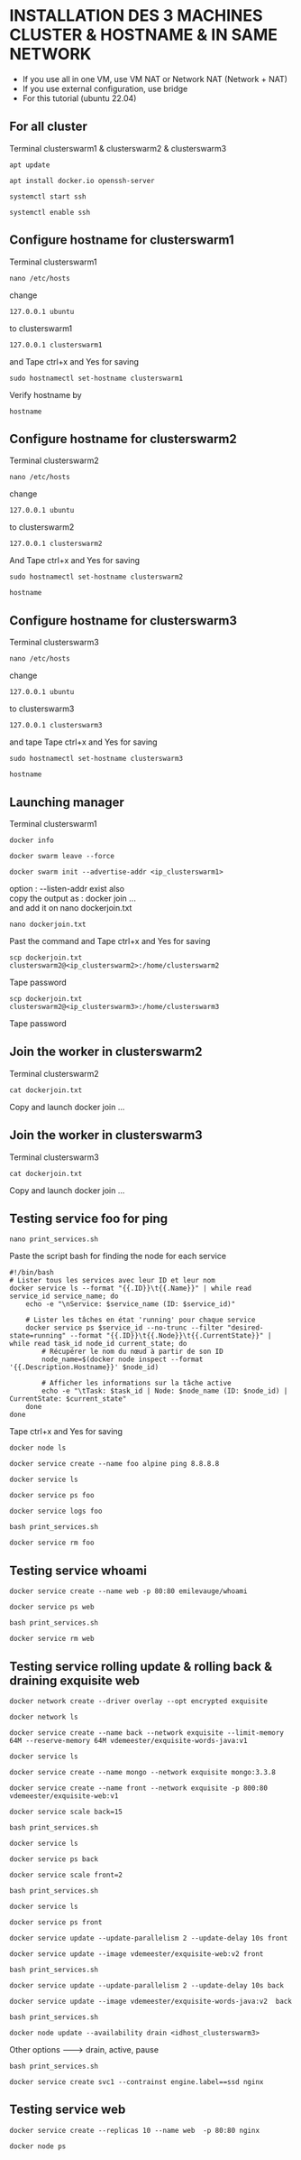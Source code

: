 # INSTALLATION DES 3 MACHINES CLUSTER & HOSTNAME & IN SAME NETWORK 
* If you use all in one VM, use VM NAT or Network NAT (Network + NAT)
* If you use external configuration, use bridge
* For this tutorial (ubuntu 22.04)
## For all cluster
Terminal clusterswarm1 & clusterswarm2 & clusterswarm3
```
apt update 
```
```
apt install docker.io openssh-server
```
```
systemctl start ssh
```
```
systemctl enable ssh
```
## Configure hostname for clusterswarm1
Terminal clusterswarm1
```
nano /etc/hosts
```
change 
```
127.0.0.1 ubuntu
```
to clusterswarm1
```
127.0.0.1 clusterswarm1
```
and Tape ctrl+x and Yes for saving
```
sudo hostnamectl set-hostname clusterswarm1
```
Verify hostname by 
```
hostname
```

## Configure hostname for clusterswarm2
Terminal clusterswarm2
```
nano /etc/hosts
```
change 
```
127.0.0.1 ubuntu
```
to clusterswarm2
```
127.0.0.1 clusterswarm2
```
And Tape ctrl+x and Yes for saving
```
sudo hostnamectl set-hostname clusterswarm2
```
```
hostname
```

## Configure hostname for clusterswarm3
Terminal clusterswarm3
```
nano /etc/hosts
```
change 
```
127.0.0.1 ubuntu
```
to clusterswarm3
```
127.0.0.1 clusterswarm3
```
and tape Tape ctrl+x and Yes for saving
```
sudo hostnamectl set-hostname clusterswarm3
```
```
hostname
```

## Launching manager
Terminal clusterswarm1
```
docker info
```
```
docker swarm leave --force
```
```
docker swarm init --advertise-addr <ip_clusterswarm1>
```
option : --listen-addr exist also </br>
copy the output as : docker join ... </br>
and add it on nano dockerjoin.txt
```
nano dockerjoin.txt
```
Past the command and Tape ctrl+x and Yes for saving
```
scp dockerjoin.txt clusterswarm2@<ip_clusterswarm2>:/home/clusterswarm2
```
Tape password
```
scp dockerjoin.txt clusterswarm2@<ip_clusterswarm3>:/home/clusterswarm3
```
Tape password
## Join the worker in clusterswarm2
Terminal clusterswarm2
```
cat dockerjoin.txt
```
Copy and launch docker join ...
## Join the worker in clusterswarm3
Terminal clusterswarm3
```
cat dockerjoin.txt
```
Copy and launch docker join ...
## Testing service foo for ping
```
nano print_services.sh
```
Paste the script bash for finding the node for each service 
```
#!/bin/bash
# Lister tous les services avec leur ID et leur nom
docker service ls --format "{{.ID}}\t{{.Name}}" | while read service_id service_name; do
    echo -e "\nService: $service_name (ID: $service_id)"
    
    # Lister les tâches en état 'running' pour chaque service
    docker service ps $service_id --no-trunc --filter "desired-state=running" --format "{{.ID}}\t{{.Node}}\t{{.CurrentState}}" | while read task_id node_id current_state; do
        # Récupérer le nom du nœud à partir de son ID
        node_name=$(docker node inspect --format '{{.Description.Hostname}}' $node_id)
        
        # Afficher les informations sur la tâche active
        echo -e "\tTask: $task_id | Node: $node_name (ID: $node_id) | CurrentState: $current_state"
    done
done
```
Tape ctrl+x and Yes for saving
```
docker node ls
```
```
docker service create --name foo alpine ping 8.8.8.8
```
```
docker service ls 
```
```
docker service ps foo
```
```
docker service logs foo
```
```
bash print_services.sh
```
```
docker service rm foo
```

## Testing service whoami
```
docker service create --name web -p 80:80 emilevauge/whoami
```
```
docker service ps web
```
```
bash print_services.sh
```
```
docker service rm web
```

## Testing service rolling update & rolling back & draining exquisite web

```
docker network create --driver overlay --opt encrypted exquisite
```
```
docker network ls
```
```
docker service create --name back --network exquisite --limit-memory 64M --reserve-memory 64M vdemeester/exquisite-words-java:v1
```
```
docker service ls
```
```
docker service create --name mongo --network exquisite mongo:3.3.8
```
```
docker service create --name front --network exquisite -p 800:80 vdemeester/exquisite-web:v1
```
```
docker service scale back=15
```
```
bash print_services.sh
```
```
docker service ls
```
```
docker service ps back
```
```
docker service scale front=2
```
```
bash print_services.sh
```
```
docker service ls
```
```
docker service ps front
```
```
docker service update --update-parallelism 2 --update-delay 10s front
```
```
docker service update --image vdemeester/exquisite-web:v2 front
```
```
bash print_services.sh
```
```
docker service update --update-parallelism 2 --update-delay 10s back
```
```
docker service update --image vdemeester/exquisite-words-java:v2  back
```
```
bash print_services.sh
```
```
docker node update --availability drain <idhost_clusterswarm3>
```
Other options ---> drain, active, pause
```
bash print_services.sh
```

```
docker service create svc1 --contrainst engine.label==ssd nginx
```
## Testing service web
```
docker service create --replicas 10 --name web  -p 80:80 nginx
```
```
docker node ps 
```



